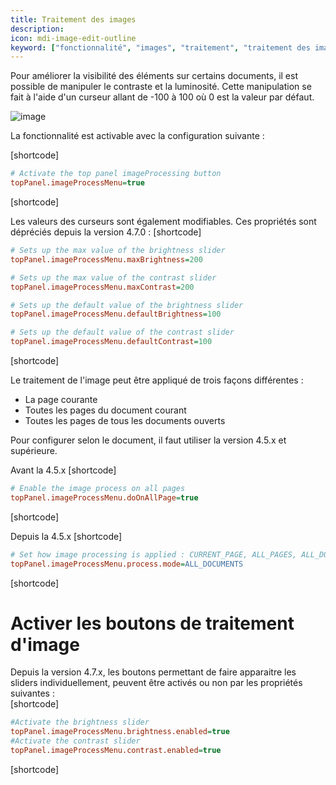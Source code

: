 ```yaml
---
title: Traitement des images
description:
icon: mdi-image-edit-outline
keyword: ["fonctionnalité", "images", "traitement", "traitement des images", "contraste", "luminosité"]
---
```


Pour améliorer la visibilité des éléments sur certains documents, il est possible de manipuler le contraste et la luminosité. Cette manipulation se fait à l'aide d'un curseur allant de -100 à 100 où 0 est la valeur par défaut. 


![image]([shortcode])


La fonctionnalité est activable avec la configuration suivante : 

[shortcode]

```cfg
# Activate the top panel imageProcessing button
topPanel.imageProcessMenu=true
```

[shortcode]


Les valeurs des curseurs sont également modifiables. Ces propriétés sont dépréciés depuis la version 4.7.0 :
[shortcode]

```cfg
# Sets up the max value of the brightness slider
topPanel.imageProcessMenu.maxBrightness=200

# Sets up the max value of the contrast slider
topPanel.imageProcessMenu.maxContrast=200

# Sets up the default value of the brightness slider
topPanel.imageProcessMenu.defaultBrightness=100

# Sets up the default value of the contrast slider
topPanel.imageProcessMenu.defaultContrast=100
```

[shortcode]


Le traitement de l'image peut être appliqué de trois façons différentes :
- La page courante
- Toutes les pages du document courant
- Toutes les pages de tous les documents ouverts

Pour configurer selon le document, il faut utiliser la version 4.5.x et supérieure.


Avant la 4.5.x
[shortcode]

```cfg
# Enable the image process on all pages
topPanel.imageProcessMenu.doOnAllPage=true
```

[shortcode]

Depuis la 4.5.x
[shortcode]

```cfg
# Set how image processing is applied : CURRENT_PAGE, ALL_PAGES, ALL_DOCUMENTS
topPanel.imageProcessMenu.process.mode=ALL_DOCUMENTS
```

[shortcode]

# Activer les boutons de traitement d'image
Depuis la version 4.7.x, les boutons permettant de faire apparaitre les sliders individuellement, peuvent être activés ou non par les propriétés suivantes :  
[shortcode]

```cfg
#Activate the brightness slider
topPanel.imageProcessMenu.brightness.enabled=true
#Activate the contrast slider
topPanel.imageProcessMenu.contrast.enabled=true
```

[shortcode]
